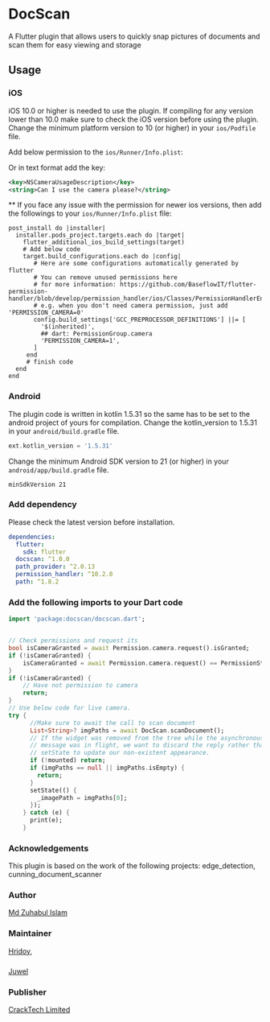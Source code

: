 # DocScan

A Flutter plugin that allows users to quickly snap pictures of documents and scan them for easy viewing and storage

## Usage

### iOS

iOS 10.0 or higher is needed to use the plugin. If compiling for any version lower than 10.0 make sure to check the iOS version before using the plugin. Change the minimum platform version to 10 (or higher) in your `ios/Podfile` file.

Add below permission to the `ios/Runner/Info.plist`:

Or in text format add the key:

```xml
<key>NSCameraUsageDescription</key>
<string>Can I use the camera please?</string>
```

** If you face any issue with the permission for newer ios versions, then add the followings to your `ios/Runner/Info.plist` file:

```Pod
post_install do |installer|
  installer.pods_project.targets.each do |target|
    flutter_additional_ios_build_settings(target)
    # Add below code
    target.build_configurations.each do |config|
       # Here are some configurations automatically generated by flutter
       # You can remove unused permissions here
       # for more information: https://github.com/BaseflowIT/flutter-permission-handler/blob/develop/permission_handler/ios/Classes/PermissionHandlerEnums.h
       # e.g. when you don't need camera permission, just add 'PERMISSION_CAMERA=0'
       config.build_settings['GCC_PREPROCESSOR_DEFINITIONS'] ||= [
         '$(inherited)',
         ## dart: PermissionGroup.camera
         'PERMISSION_CAMERA=1',
       ]
     end
     # finish code
  end
end
```

### Android

The plugin code is written in kotlin 1.5.31 so the same has to be set to the android project of yours for compilation.
Change the kotlin_version to 1.5.31 in your `android/build.gradle` file.

```gradle
ext.kotlin_version = '1.5.31'
```

Change the minimum Android SDK version to 21 (or higher) in your `android/app/build.gradle` file.

```
minSdkVersion 21
```

### Add dependency

Please check the latest version before installation.

```yaml
dependencies:
  flutter:
    sdk: flutter
  docscan: ^1.0.0
  path_provider: ^2.0.13
  permission_handler: ^10.2.0
  path: ^1.8.2 
```

### Add the following imports to your Dart code

```dart
import 'package:docscan/docscan.dart';
```

```dart

// Check permissions and request its
bool isCameraGranted = await Permission.camera.request().isGranted;
if (!isCameraGranted) {
    isCameraGranted = await Permission.camera.request() == PermissionStatus.granted;
}
if (!isCameraGranted) {
    // Have not permission to camera
    return;
}
// Use below code for live camera.
try {
      //Make sure to await the call to scan document
      List<String>? imgPaths = await DocScan.scanDocument();
      // If the widget was removed from the tree while the asynchronous platform
      // message was in flight, we want to discard the reply rather than calling
      // setState to update our non-existent appearance.
      if (!mounted) return;
      if (imgPaths == null || imgPaths.isEmpty) {
        return;
      }
      setState(() {
        _imagePath = imgPaths[0];
      });
    } catch (e) {
      print(e);
    }

```

### Acknowledgements

This plugin is based on the work of the following projects: edge_detection, cunning_document_scanner

### Author

[Md Zuhabul Islam](https:/github.com/zuhabul)

### Maintainer

[Hridoy](https://github.com/hr1d0y),

###

[Juwel](https://github.com/juwels1996)

### Publisher

[CrackTech Limited](https://cracktech.org)
